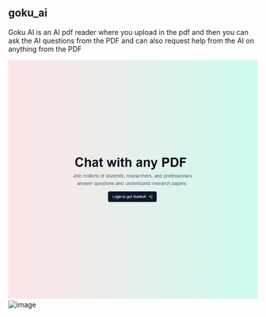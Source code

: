 ## goku_ai

Goku AI is an AI pdf reader where you upload in the pdf and then you can ask the AI questions from the PDF and can also request help from the AI on anything from the PDF

![alt text](image.png)
![image](https://github.com/user-attachments/assets/1877e37a-7334-484d-8548-b4ebff30e133)
